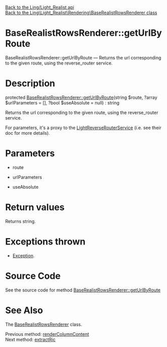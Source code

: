 [Back to the Ling/Light_Realist api](https://github.com/lingtalfi/Light_Realist/blob/master/doc/api/Ling/Light_Realist.md)<br>
[Back to the Ling\Light_Realist\Rendering\BaseRealistRowsRenderer class](https://github.com/lingtalfi/Light_Realist/blob/master/doc/api/Ling/Light_Realist/Rendering/BaseRealistRowsRenderer.md)


BaseRealistRowsRenderer::getUrlByRoute
================



BaseRealistRowsRenderer::getUrlByRoute — Returns the url corresponding to the given route, using the reverse_router service.




Description
================


protected [BaseRealistRowsRenderer::getUrlByRoute](https://github.com/lingtalfi/Light_Realist/blob/master/doc/api/Ling/Light_Realist/Rendering/BaseRealistRowsRenderer/getUrlByRoute.md)(string $route, ?array $urlParameters = [], ?bool $useAbsolute = null) : string




Returns the url corresponding to the given route, using the reverse_router service.

For parameters, it's a proxy to the [LightReverseRouterService](https://github.com/lingtalfi/Light_ReverseRouter/blob/master/doc/api/Ling/Light_ReverseRouter/Service/LightReverseRouterService.md) (i.e. see their doc for more details).




Parameters
================


- route

    

- urlParameters

    

- useAbsolute

    


Return values
================

Returns string.


Exceptions thrown
================

- [Exception](http://php.net/manual/en/class.exception.php).&nbsp;







Source Code
===========
See the source code for method [BaseRealistRowsRenderer::getUrlByRoute](https://github.com/lingtalfi/Light_Realist/blob/master/Rendering/BaseRealistRowsRenderer.php#L277-L284)


See Also
================

The [BaseRealistRowsRenderer](https://github.com/lingtalfi/Light_Realist/blob/master/doc/api/Ling/Light_Realist/Rendering/BaseRealistRowsRenderer.md) class.

Previous method: [renderColumnContent](https://github.com/lingtalfi/Light_Realist/blob/master/doc/api/Ling/Light_Realist/Rendering/BaseRealistRowsRenderer/renderColumnContent.md)<br>Next method: [extractRic](https://github.com/lingtalfi/Light_Realist/blob/master/doc/api/Ling/Light_Realist/Rendering/BaseRealistRowsRenderer/extractRic.md)<br>


